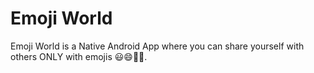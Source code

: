 # Emoji World

Emoji World is a Native Android App where you can share yourself with others ONLY with emojis 😃😄🥳🥺.
